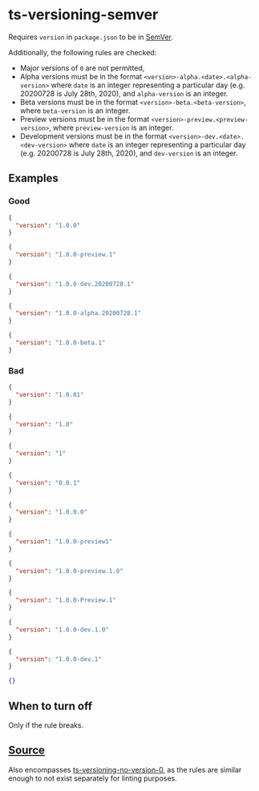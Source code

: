 # ts-versioning-semver

Requires `version` in `package.json` to be in [SemVer](https://semver.org/).

Additionally, the following rules are checked:
- Major versions of `0` are not permitted,
- Alpha versions must be in the format `<version>-alpha.<date>.<alpha-version>` where `date` is an integer representing a particular day (e.g. 20200728 is July 28th, 2020), and `alpha-version` is an integer.
- Beta versions must be in the format `<version>-beta.<beta-version>`, where `beta-version` is an integer.
- Preview versions must be in the format `<version>-preview.<preview-version>`, where `preview-version` is an integer.
- Development versions must be in the format `<version>-dev.<date>.<dev-version>` where `date` is an integer representing a particular day (e.g. 20200728 is July 28th, 2020), and `dev-version` is an integer.

## Examples

### Good

```json
{
  "version": "1.0.0"
}
```

```json
{
  "version": "1.0.0-preview.1"
}
```

```json
{
  "version": "1.0.0-dev.20200728.1"
}
```

```json
{
  "version": "1.0.0-alpha.20200728.1"
}
```

```json
{
  "version": "1.0.0-beta.1"
}
```

### Bad

```json
{
  "version": "1.0.01"
}
```

```json
{
  "version": "1.0"
}
```

```json
{
  "version": "1"
}
```

```json
{
  "version": "0.0.1"
}
```

```json
{
  "version": "1.0.0.0"
}
```

```json
{
  "version": "1.0.0-preview1"
}
```

```json
{
  "version": "1.0.0-preview.1.0"
}
```

```json
{
  "version": "1.0.0-Preview.1"
}
```

```json
{
  "version": "1.0.0-dev.1.0"
}
```

```json
{
  "version": "1.0.0-dev.1"
}
```

```json
{}
```

## When to turn off

Only if the rule breaks.

## [Source](https://azure.github.io/azure-sdk/typescript_implementation.html#ts-versioning-semver)

Also encompasses [ts-versioning-no-version-0](https://azure.github.io/azure-sdk/typescript_implementation.html#ts-versioning-no-version-0), as the rules are similar enough to not exist separately for linting purposes.
